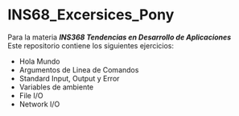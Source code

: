 # INS68_Excersices_Pony

Para la materia ***INS368 Tendencias en Desarrollo de Aplicaciones***  
Este repositorio contiene los siguientes ejercicios:  
  - Hola Mundo
  - Argumentos de Linea de Comandos
  - Standard Input, Output y Error
  - Variables de ambiente
  - File I/O
  - Network I/O
